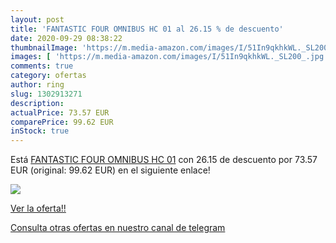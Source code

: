 ```yaml
---
layout: post
title: 'FANTASTIC FOUR OMNIBUS HC 01 al 26.15 % de descuento'
date: 2020-09-29 08:38:22
thumbnailImage: 'https://m.media-amazon.com/images/I/51In9qkhkWL._SL200_.jpg'
images: [ 'https://m.media-amazon.com/images/I/51In9qkhkWL._SL200_.jpg' ]
comments: true
category: ofertas
author: ring
slug: 1302913271
description:
actualPrice: 73.57 EUR
comparePrice: 99.62 EUR
inStock: true
---
```


Está [FANTASTIC FOUR OMNIBUS HC 01](https://www.amazon.com/dp/1302913271/?tag=redken08-20) con 26.15 de descuento por 73.57 EUR (original: 99.62 EUR) en el siguiente enlace!

[![](https://m.media-amazon.com/images/I/51In9qkhkWL._SL200_.jpg)](https://www.amazon.com/dp/1302913271/?tag=redken08-20)

[Ver la oferta!!](https://www.amazon.com/dp/1302913271/?tag=redken08-20)

[Consulta otras ofertas en nuestro canal de telegram](https://t.me/s/ofertas25)

